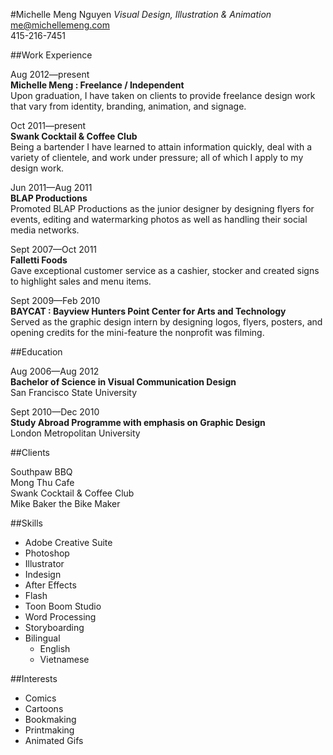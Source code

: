 #Michelle Meng Nguyen
*Visual Design, Illustration & Animation*    
me@michellemeng.com    
415-216-7451

##Work Experience    

Aug 2012—present	
**Michelle Meng : Freelance / Independent**    
Upon graduation, I have taken on clients to provide freelance design work that vary from identity, branding, animation, and signage.

Oct 2011—present	
**Swank Cocktail & Coffee Club**	
Being a bartender I have learned to attain information quickly, deal with a variety of clientele, and work under pressure; all of which I apply to my design work.
	
Jun 2011—Aug 2011		
**BLAP Productions**	
Promoted BLAP Productions as the junior designer by designing flyers for events, editing and watermarking photos as well as handling their social media networks.

Sept 2007—Oct 2011		
**Falletti Foods**		
Gave exceptional customer service as a cashier, stocker and created signs to highlight sales and menu items.


Sept 2009—Feb 2010	
**BAYCAT : Bayview Hunters Point Center for Arts and Technology**    
Served as the graphic design intern by designing logos, flyers, posters, and opening credits for the mini-feature the nonprofit was filming.


##Education

Aug 2006—Aug 2012		
**Bachelor of Science in Visual Communication Design**    
San Francisco State University


Sept 2010—Dec 2010	
**Study Abroad Programme with emphasis on Graphic Design**    
London Metropolitan University


##Clients

Southpaw BBQ	
Mong Thu Cafe	
Swank Cocktail & Coffee Club	
Mike Baker the Bike Maker

##Skills

* Adobe Creative Suite	
* Photoshop	
* Illustrator	
* Indesign	
* After Effects	
* Flash	
* Toon Boom Studio	
* Word Processing		
* Storyboarding	
* Bilingual    
    * English    
    * Vietnamese

##Interests

* Comics		
* Cartoons	
* Bookmaking	
* Printmaking		
* Animated Gifs
